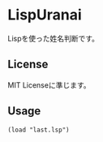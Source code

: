 LispUranai
==========
Lispを使った姓名判断です。

License
-------
MIT Licenseに準じます。

Usage
-----
	(load "last.lsp")
